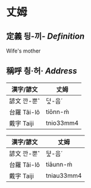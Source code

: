# 丈姆
## 定義 딍-끼- _Definition_


Wife's mother

## 稱呼 칑·허· _Address_

漢字/諺文 | 丈姆
--- | ---
諺文 깐-뿐ˆ | 뎌ᇫ-음ˊ
台羅 Tâi-lô | tiōnn-ḿ
戴字 Taiji | tnio33mm4


漢字/諺文 | 丈姆
--- | ---
諺文 깐-뿐ˆ | ᄃᆤᇫ-음ˊ
台羅 Tâi-lô | tiāunn-ḿ
戴字 Taiji | tniau33mm4


